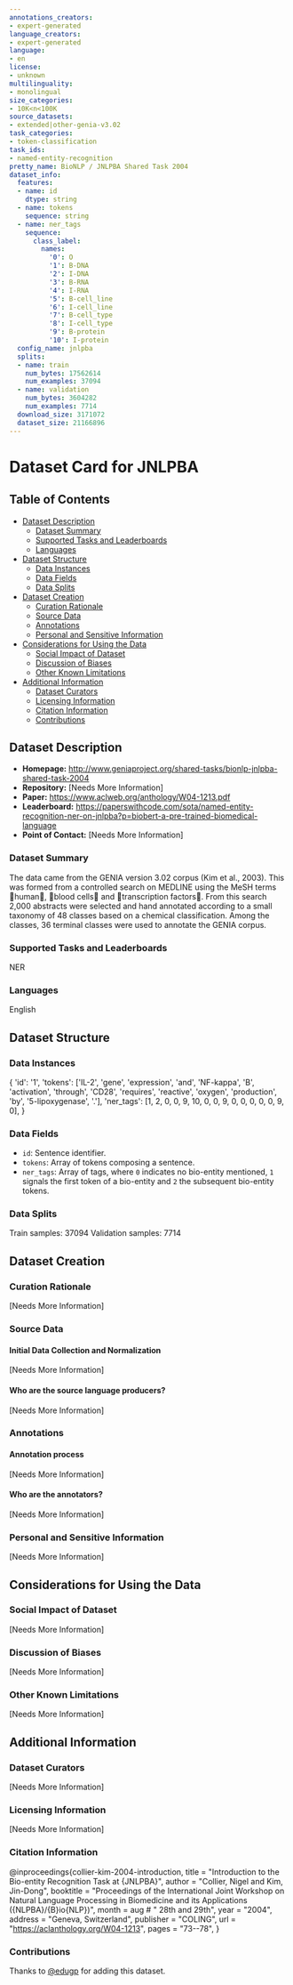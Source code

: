 ```yaml
---
annotations_creators:
- expert-generated
language_creators:
- expert-generated
language:
- en
license:
- unknown
multilinguality:
- monolingual
size_categories:
- 10K<n<100K
source_datasets:
- extended|other-genia-v3.02
task_categories:
- token-classification
task_ids:
- named-entity-recognition
pretty_name: BioNLP / JNLPBA Shared Task 2004
dataset_info:
  features:
  - name: id
    dtype: string
  - name: tokens
    sequence: string
  - name: ner_tags
    sequence:
      class_label:
        names:
          '0': O
          '1': B-DNA
          '2': I-DNA
          '3': B-RNA
          '4': I-RNA
          '5': B-cell_line
          '6': I-cell_line
          '7': B-cell_type
          '8': I-cell_type
          '9': B-protein
          '10': I-protein
  config_name: jnlpba
  splits:
  - name: train
    num_bytes: 17562614
    num_examples: 37094
  - name: validation
    num_bytes: 3604282
    num_examples: 7714
  download_size: 3171072
  dataset_size: 21166896
---
```


# Dataset Card for JNLPBA

## Table of Contents
- [Dataset Description](#dataset-description)
  - [Dataset Summary](#dataset-summary)
  - [Supported Tasks and Leaderboards](#supported-tasks-and-leaderboards)
  - [Languages](#languages)
- [Dataset Structure](#dataset-structure)
  - [Data Instances](#data-instances)
  - [Data Fields](#data-fields)
  - [Data Splits](#data-splits)
- [Dataset Creation](#dataset-creation)
  - [Curation Rationale](#curation-rationale)
  - [Source Data](#source-data)
  - [Annotations](#annotations)
  - [Personal and Sensitive Information](#personal-and-sensitive-information)
- [Considerations for Using the Data](#considerations-for-using-the-data)
  - [Social Impact of Dataset](#social-impact-of-dataset)
  - [Discussion of Biases](#discussion-of-biases)
  - [Other Known Limitations](#other-known-limitations)
- [Additional Information](#additional-information)
  - [Dataset Curators](#dataset-curators)
  - [Licensing Information](#licensing-information)
  - [Citation Information](#citation-information)
  - [Contributions](#contributions)

## Dataset Description

- **Homepage:** http://www.geniaproject.org/shared-tasks/bionlp-jnlpba-shared-task-2004
- **Repository:** [Needs More Information]
- **Paper:** https://www.aclweb.org/anthology/W04-1213.pdf
- **Leaderboard:** https://paperswithcode.com/sota/named-entity-recognition-ner-on-jnlpba?p=biobert-a-pre-trained-biomedical-language
- **Point of Contact:** [Needs More Information]

### Dataset Summary

The data came from the GENIA version 3.02 corpus (Kim et al., 2003). This was formed from a controlled search on MEDLINE using the MeSH terms human, blood cells and transcription factors. From this search 2,000 abstracts were selected and hand annotated according to a small taxonomy of 48 classes based on a chemical classification. Among the classes, 36 terminal classes were used to annotate the GENIA corpus.

### Supported Tasks and Leaderboards

NER

### Languages

English

## Dataset Structure

### Data Instances

{
  'id': '1',
  'tokens': ['IL-2', 'gene', 'expression', 'and', 'NF-kappa', 'B', 'activation', 'through', 'CD28', 'requires', 'reactive', 'oxygen', 'production', 'by', '5-lipoxygenase', '.'],
  'ner_tags': [1, 2, 0, 0, 9, 10, 0, 0, 9, 0, 0, 0, 0, 0, 9, 0],
}

### Data Fields

- `id`: Sentence identifier.
- `tokens`: Array of tokens composing a sentence.
- `ner_tags`: Array of tags, where `0` indicates no bio-entity mentioned, `1` signals the first token of a bio-entity and `2` the subsequent bio-entity tokens.

### Data Splits

Train samples: 37094
Validation samples: 7714

## Dataset Creation

### Curation Rationale

[Needs More Information]

### Source Data

#### Initial Data Collection and Normalization

[Needs More Information]

#### Who are the source language producers?

[Needs More Information]

### Annotations

#### Annotation process

[Needs More Information]

#### Who are the annotators?

[Needs More Information]

### Personal and Sensitive Information

[Needs More Information]

## Considerations for Using the Data

### Social Impact of Dataset

[Needs More Information]

### Discussion of Biases

[Needs More Information]

### Other Known Limitations

[Needs More Information]

## Additional Information

### Dataset Curators

[Needs More Information]

### Licensing Information

[Needs More Information]

### Citation Information
@inproceedings{collier-kim-2004-introduction,
    title = "Introduction to the Bio-entity Recognition Task at {JNLPBA}",
    author = "Collier, Nigel  and
      Kim, Jin-Dong",
    booktitle = "Proceedings of the International Joint Workshop on Natural Language Processing in Biomedicine and its Applications ({NLPBA}/{B}io{NLP})",
    month = aug # " 28th and 29th",
    year = "2004",
    address = "Geneva, Switzerland",
    publisher = "COLING",
    url = "https://aclanthology.org/W04-1213",
    pages = "73--78",
}
### Contributions

Thanks to [@edugp](https://github.com/edugp) for adding this dataset.